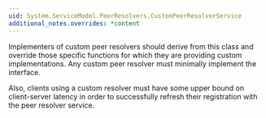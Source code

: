 ```yaml
---
uid: System.ServiceModel.PeerResolvers.CustomPeerResolverService
additional_notes.overrides: *content
---
```


<p>Implementers of custom peer resolvers should derive from this class and override those specific functions for which they are providing custom implementations. Any custom peer resolver must minimally implement the <xref href="System.ServiceModel.PeerResolvers.IPeerResolverContract"></xref> interface.  
  
 Also, clients using a custom resolver must have some upper bound on client-server latency in order to successfully refresh their registration with the peer resolver service.</p>



